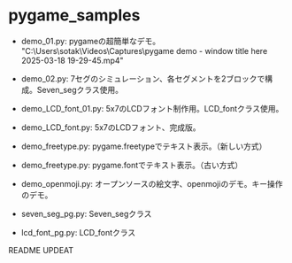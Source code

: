 # pygame_samples

 + demo_01.py: pygameの超簡単なデモ。
 "C:\Users\sotak\Videos\Captures\pygame demo - window title here 2025-03-18 19-29-45.mp4"
 + demo_02.py: 7セグのシミュレーション、各セグメントを2ブロックで構成。Seven_segクラス使用。
 + demo_LCD_font_01.py: 5x7のLCDフォント制作用。LCD_fontクラス使用。
 + demo_LCD_font.py: 5x7のLCDフォント、完成版。

 + demo_freetype.py: pygame.freetypeでテキスト表示。（新しい方式）
 + demo_freetype.py: pygame.fontでテキスト表示。（古い方式）
 + demo_openmoji.py: オープンソースの絵文字、openmojiのデモ。キー操作のデモ。
 + seven_seg_pg.py: Seven_segクラス
 + lcd_font_pg.py: LCD_fontクラス

README UPDEAT
